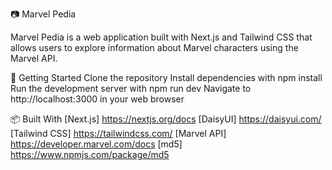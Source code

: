 📷 Marvel Pedia

Marvel Pedia is a web application built with Next.js and Tailwind CSS that allows users to explore information about Marvel characters using the Marvel API.


🚀 Getting Started
Clone the repository
Install dependencies with npm install
Run the development server with npm run dev
Navigate to http://localhost:3000 in your web browser


📦 Built With
[Next.js] https://nextjs.org/docs
[DaisyUI] https://daisyui.com/
[Tailwind CSS] https://tailwindcss.com/
[Marvel API] https://developer.marvel.com/docs
[md5] https://www.npmjs.com/package/md5